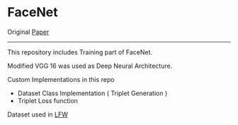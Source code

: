 # FaceNet
Original [Paper](https://arxiv.org/pdf/1503.03832.pdf)
<hr>

This repository includes Training part of FaceNet.

Modified VGG 16 was used as Deep Neural Architecture. 

Custom Implementations in this repo
- Dataset Class Implementation ( Triplet Generation )
- Triplet Loss function 

Dataset used in [LFW](https://vis-www.cs.umass.edu/lfw/)
